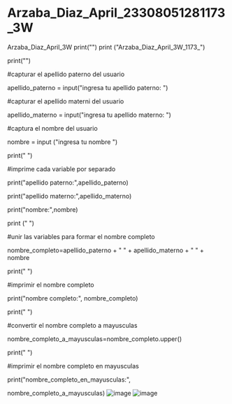 # Arzaba_Diaz_April_23308051281173_3W
Arzaba_Diaz_April_3W
print("")
print ("Arzaba_Diaz_April_3W_1173_")

print("")

#capturar el apellido paterno del usuario

apellido_paterno = input("ingresa tu apellido paterno: ")



#capturar el apellido materni del usuario

apellido_materno = input("ingresa tu apellido materno: ")



#captura el nombre del usuario

nombre = input ("ingresa tu nombre ")

print(" ")

#imprime cada variable por separado

print("apellido paterno:",apellido_paterno)

print("apellido materno:",apellido_materno)

print("nombre:",nombre) 

print (" ")

#unir las variables para formar el nombre completo

nombre_completo=apellido_paterno + " " + apellido_materno + " " +  nombre

print(" ")

#imprimir el nombre completo

print("nombre completo:", nombre_completo)

print(" ")

#convertir el nombre completo a mayusculas

nombre_completo_a_mayusculas=nombre_completo.upper()


print(" ")

#imprimir el nombre completo en mayusculas

print("nombre_completo_en_mayusculas:",

nombre_completo_a_mayusculas)
![image](https://github.com/user-attachments/assets/5a8a8462-9e7e-4ad6-bd42-50d9efcda0e4)
![image](https://github.com/user-attachments/assets/608c42b0-21db-49e4-94b4-d2e02a2d1794)






